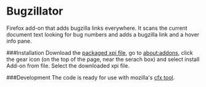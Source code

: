 Bugzillator
===========

Firefox add-on that adds bugzilla links everywhere. It scans the current document text looking for bug numbers and adds a bugzilla link and a hover info pane.

###Installation
Download the [packaged xpi file](https://github.com/rodms10/bugzillator/blob/master/bugzillator.xpi?raw=true), go to [about:addons](about:addons), click the gear icon (on the top of the page, near the serach box) and select install Add-on from file. Select the downloaded xpi file.

###Development
The code is ready for use with mozilla's [cfx tool](https://addons.mozilla.org/en-US/developers/docs/sdk/latest/dev-guide/cfx-tool.html).
